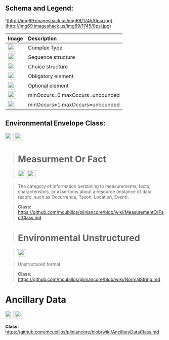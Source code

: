 <h2><b>Schema and Legend:</b></h2>



![http://img69.imageshack.us/img69/1745/0psi.jpg](http://img69.imageshack.us/img69/1745/0psi.jpg)


|Image|Description|
|:----|:----------|
|<img src='http://imageshack.us/a/img16/5397/multipleg.jpg' width='26' height='24' />|Complex Type|
|<img src='http://img6.imageshack.us/img6/1315/sequencej.jpg' width='26' height='24' />|Sequence structure|
|<img src='http://img266.imageshack.us/img266/2791/choice.jpg' width='26' height='24' />|Choice structure|
|<img src='http://img52.imageshack.us/img52/2777/elementkw.jpg' width='26' height='24' />|Obligatory element|
|<img src='http://img585.imageshack.us/img585/4808/optional.jpg' width='26' height='24' />|Optional element|
|<img src='http://img19.imageshack.us/img19/4356/infinitol.jpg' width='26' height='24' />|minOccurs=0 maxOccurs=unbounded|
|<img src='http://img198.imageshack.us/img198/6134/unoinfinito.jpg' width='26' height='24' />|minOccurs=1 maxOccurs=unbounded|


<h2><b>Environmental Envelope Class:</b></h2>

<img src='http://imageshack.us/a/img16/5397/multipleg.jpg' width='26' height='24' /> <img src='http://img6.imageshack.us/img6/1315/sequencej.jpg' width='26' height='24' />


> # Measurment Or Fact #

> <img src='http://imageshack.us/a/img16/5397/multipleg.jpg' width='26' height='24' /> <img src='http://img198.imageshack.us/img198/6134/unoinfinito.jpg' width='26' height='24' />

> The category of information pertaining to measurements, facts, characteristics, or assertions about a resource (instance of data record, such as Occurrence, Taxon, Location, Event).

> <b>Class:</b> https://github.com/mcubillos/pliniancore/blob/wiki/MeasurementOrFactClass.md

> # Environmental Unstructured #

> <img src='http://imageshack.us/a/img16/5397/multipleg.jpg' width='26' height='24' />

> Unstructured format.

> <b>Class:</b> https://github.com/mcubillos/pliniancore/blob/wiki/NormalString.md

# Ancillary Data #

<img src='http://imageshack.us/a/img16/5397/multipleg.jpg' width='26' height='24' /> <img src='http://img19.imageshack.us/img19/4356/infinitol.jpg' width='26' height='24' />

<b>Class:</b> https://github.com/mcubillos/pliniancore/blob/wiki/AncillaryDataClass.md
